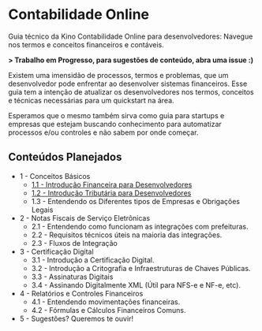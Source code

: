 # Contabilidade Online

Guia técnico da Kino Contabilidade Online para desenvolvedores: Navegue nos termos e conceitos financeiros e contáveis.

**> Trabalho em Progresso, para sugestões de conteúdo, abra uma issue :)**

Existem uma imensidão de processos, termos e problemas, que um desenvolvedor pode enfrentar ao desenvolver sistemas financeiros. Esse guia tem a intenção de atualizar os desenvolvedores nos termos, conceitos e técnicas necessárias para um quickstart na área.

Esperamos que o mesmo também sirva como guia para startups e empresas que estejam buscando conhecimento para automatizar processos e/ou controles e não sabem por onde começar.


## Conteúdos Planejados

- 1 - Conceitos Básicos
  - [1.1 - Introdução Financeira para Desenvolvedores](https://github.com/sejakino/contabilidade-online/blob/master/1-conceitos-basicos/1.1-introducao-financeira-para-desenvolvedores.md)
  - [1.2 - Introdução Tributária para Desenvolvedores](https://github.com/sejakino/contabilidade-online/blob/master/1-conceitos-basicos/1.2-introducao-tributaria-para-desenvolvedores.md)
  - 1.3 - Entendendo os Diferentes tipos de Empresas e Obrigações Legais
- 2 - Notas Fiscais de Serviço Eletrônicas
  - 2.1 - Entendendo como funcionam as integrações com prefeituras.
  - 2.2 - Requisitos técnicos úteis na maioria das integrações.
  - 2.3 - Fluxos de Integração
- 3 - Certificação Digital
  - 3.1 - Introdução a Certificação Digital.
  - 3.2 - Introdução a Critografia e Infraestruturas de Chaves Públicas.
  - 3.3 - Assinaturas Digitais
  - 3.4 - Assinando Digitalmente XML (Útil para NFS-e e NF-e, etc).
- 4 - Relatórios e Controles Financeiros
  - 4.1 - Entendendo movimentações financeiras.
  - 4.2 - Fórmulas e Cálculos Financeiros Comuns.
- 5 - Sugestões? Queremos te ouvir!
